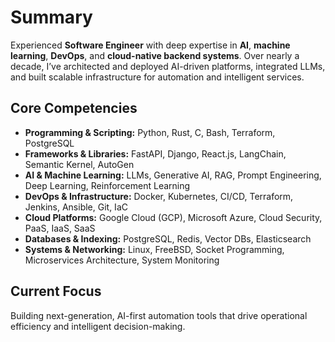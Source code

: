 # Summary

Experienced **Software Engineer** with deep expertise in **AI**, **machine learning**, **DevOps**, and **cloud-native backend systems**. Over nearly a decade, I’ve architected and deployed AI-driven platforms, integrated LLMs, and built scalable infrastructure for automation and intelligent services.
## Core Competencies

- **Programming & Scripting:** Python, Rust, C, Bash, Terraform, PostgreSQL  
- **Frameworks & Libraries:** FastAPI, Django, React.js, LangChain, Semantic Kernel, AutoGen  
- **AI & Machine Learning:** LLMs, Generative AI, RAG, Prompt Engineering, Deep Learning, Reinforcement Learning  
- **DevOps & Infrastructure:** Docker, Kubernetes, CI/CD, Terraform, Jenkins, Ansible, Git, IaC  
- **Cloud Platforms:** Google Cloud (GCP), Microsoft Azure, Cloud Security, PaaS, IaaS, SaaS  
- **Databases & Indexing:** PostgreSQL, Redis, Vector DBs, Elasticsearch  
- **Systems & Networking:** Linux, FreeBSD, Socket Programming, Microservices Architecture, System Monitoring  

## Current Focus

Building next-generation, AI-first automation tools that drive operational efficiency and intelligent decision-making.

